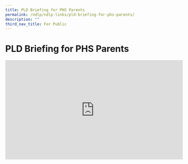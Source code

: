 ```yaml
---
title: PLD Briefing for PHS Parents
permalink: /ndlp/ndlp-links/pld-briefing-for-phs-parents/
description: ""
third_nav_title: For Public
---
```

<h1><b>PLD Briefing for PHS Parents</b></h1>


<iframe width="560" height="315" src="https://www.youtube.com/embed/dgUGIzlp3gg" title="YouTube video player" frameborder="0" allow="accelerometer; autoplay; clipboard-write; encrypted-media; gyroscope; picture-in-picture" allowfullscreen=""></iframe>